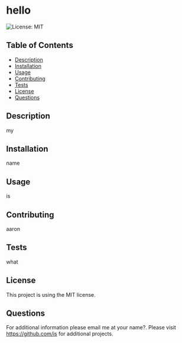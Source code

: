 # hello

  ![License: MIT](https://img.shields.io/badge/License-MIT-yellow.svg)

  ## Table of Contents

  * [Description](#description)
  * [Installation](#installation)
  * [Usage](#usage)
  * [Contributing](#contributing)
  * [Tests](#tests)
  * [License](#license)
  * [Questions](#questions)

## Description
my

## Installation
name

## Usage
is

## Contributing
aaron

## Tests
what

## License

This project is using the MIT license.

## Questions
For additional information please email me at your name?. Please visit https://github.com/is for additional projects.


